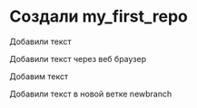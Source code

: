 ﻿# Создали my_first_repo

Добавили текст

Добавили текст через веб браузер


Добавим текст 

Добавили текст в новой ветке newbranch
